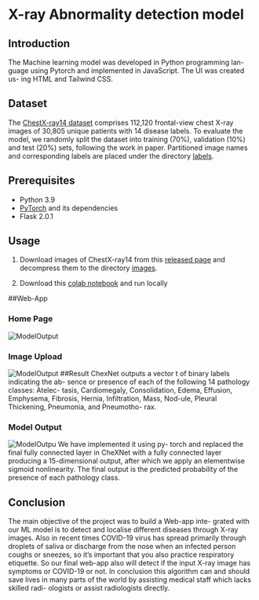 # X-ray Abnormality detection model
## Introduction 

The Machine learning model was developed in Python programming lan- guage using Pytorch and implemented in JavaScript. The UI was created us- ing HTML and Tailwind CSS.

## Dataset

The [ChestX-ray14 dataset](http://openaccess.thecvf.com/content_cvpr_2017/papers/Wang_ChestX-ray8_Hospital-Scale_Chest_CVPR_2017_paper.pdf) comprises 112,120 frontal-view chest X-ray images of 30,805 unique patients with 14 disease labels. To evaluate the model, we randomly split the dataset into training (70%), validation (10%) and test (20%) sets, following the work in paper. Partitioned image names and corresponding labels are placed under the directory [labels](./ChestX-ray14/labels).

## Prerequisites

- Python 3.9
- [PyTorch](http://pytorch.org/) and its dependencies
- Flask 2.0.1

## Usage

1. Download images of ChestX-ray14 from this [released page](https://nihcc.app.box.com/v/ChestXray-NIHCC) and decompress them to the directory [images](./ChestX-ray14/images).

2. Download this [colab notebook](https://github.com/ravijyoti3/mini-project/blob/main/web_mini_project.ipynb) and run locally 

##Web-App

### Home Page 
![ModelOutput](https://github.com/ravijyoti3/mini-project/blob/main/Images/homepage.jpeg)

### Image Upload
![ModelOutput](https://github.com/ravijyoti3/mini-project/blob/main/Images/upload.jpeg)
##Result
ChexNet outputs a vector t of binary labels indicating the ab- sence or presence of each of the following 14 pathology classes: Atelec- tasis, Cardiomegaly, Consolidation, Edema, Effusion, Emphysema, Fibrosis, Hernia, Infiltration, Mass, Nod-ule, Pleural Thickening, Pneumonia, and Pneumotho- rax. 

### Model Output 
![ModelOutpu](https://github.com/ravijyoti3/mini-project/blob/main/Images/Model%20output.png)
We have implemented it using py- torch and replaced the final fully connected layer in CheXNet with a fully connected layer producing a 15-dimensional output, after which we apply an elementwise sigmoid nonlinearity. The final output is the predicted probability of the presence of each pathology class.

## Conclusion 

The main objective of the project was to build a Web-app inte- grated with our ML model is to detect and localise different diseases through X-ray images.
Also in recent times COVID-19 virus has spread primarily through droplets of saliva or discharge from the nose when an infected person coughs or sneezes, so it’s important that you also practice respiratory etiquette. So our final web-app also will detect if the input X-ray image has symptoms or COVID-19 or not.
In conclusion this algorithm can and should save lives in many parts of the world by assisting medical staff which lacks skilled radi- ologists or assist radiologists directly.
